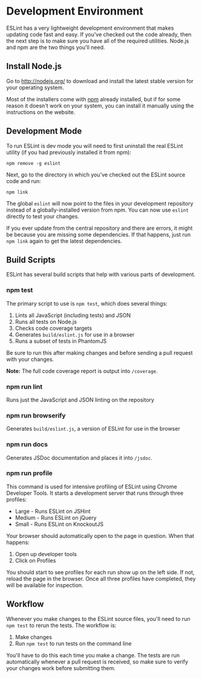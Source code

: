 # Development Environment

ESLint has a very lightweight development environment that makes updating code fast and easy. If you've checked out the code already, then the next step is to make sure you have all of the required utilities. Node.js and npm are the two things you'll need.

## Install Node.js

Go to http://nodejs.org/ to download and install the latest stable version for your operating system.

Most of the installers come with [npm](http://npmjs.org/) already installed, but if for some reason it doesn't work on your system, you can install it manually using the instructions on the website.

## Development Mode

To run ESLint is dev mode you will need to first uninstall the real ESLint utility (if you had previously installed it from npm):

    npm remove -g eslint

Next, go to the directory in which you've checked out the ESLint source code and run:

    npm link

The global `eslint` will now point to the files in your development repository instead of a globally-installed version from npm. You can now use `eslint` directly to test your changes.

If you ever update from the central repository and there are errors, it might be because you are missing some dependencies. If that happens, just run `npm link` again to get the latest dependencies.

## Build Scripts

ESLint has several build scripts that help with various parts of development.

### npm test

The primary script to use is `npm test`, which does several things:

1. Lints all JavaScript (including tests) and JSON
1. Runs all tests on Node.js
1. Checks code coverage targets
1. Generates `build/eslint.js` for use in a browser
1. Runs a subset of tests in PhantomJS

Be sure to run this after making changes and before sending a pull request with your changes.

**Note:** The full code coverage report is output into `/coverage`.

### npm run lint

Runs just the JavaScript and JSON linting on the repository

### npm run browserify

Generates `build/eslint.js`, a version of ESLint for use in the browser

### npm run docs

Generates JSDoc documentation and places it into `/jsdoc`.

### npm run profile

This command is used for intensive profiling of ESLint using Chrome Developer Tools. It starts a development server that runs through three profiles:

* Large - Runs ESLint on JSHint
* Medium - Runs ESLint on jQuery
* Small - Runs ESLint on KnockoutJS

Your browser should automatically open to the page in question. When that happens:

1. Open up developer tools
1. Click on Profiles

You should start to see profiles for each run show up on the left side. If not, reload the page in the browser. Once all three profiles have completed, they will be available for inspection.

## Workflow

Whenever you make changes to the ESLint source files, you'll need to run `npm test` to rerun the tests. The workflow is:

1. Make changes
2. Run `npm test` to run tests on the command line

You'll have to do this each time you make a change. The tests are run automatically whenever a pull request is received, so make sure to verify your changes work before submitting them.
